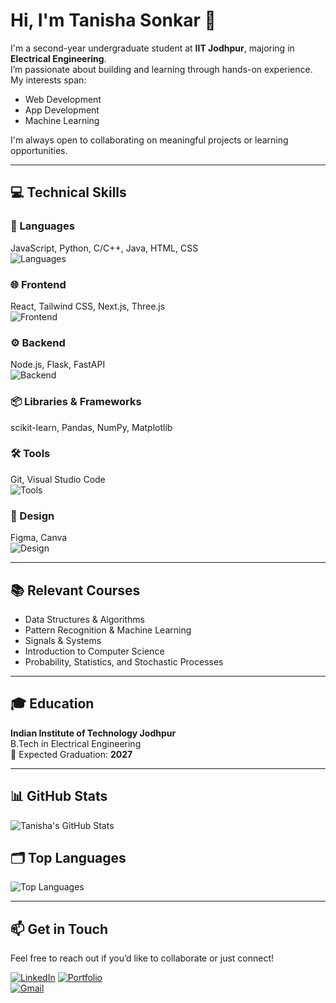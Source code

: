 # Hi, I'm Tanisha Sonkar 👋

I'm a second-year undergraduate student at **IIT Jodhpur**, majoring in **Electrical Engineering**.  
I’m passionate about building and learning through hands-on experience. My interests span:

- Web Development  
- App Development  
- Machine Learning  

I'm always open to collaborating on meaningful projects or learning opportunities.

---

## 💻 Technical Skills

### 🧠 Languages  
JavaScript, Python, C/C++, Java, HTML, CSS  
![Languages](https://skillicons.dev/icons?i=js,py,c,cpp,java,html,css)

### 🌐 Frontend  
React, Tailwind CSS, Next.js, Three.js  
![Frontend](https://skillicons.dev/icons?i=react,tailwind,nextjs,threejs)

### ⚙️ Backend  
Node.js, Flask, FastAPI  
![Backend](https://skillicons.dev/icons?i=nodejs)

### 📦 Libraries & Frameworks  
scikit-learn, Pandas, NumPy, Matplotlib  

### 🛠️ Tools  
Git, Visual Studio Code  
![Tools](https://skillicons.dev/icons?i=git,vscode)

### 🎨 Design  
Figma, Canva  
![Design](https://skillicons.dev/icons?i=figma)

---

## 📚 Relevant Courses

- Data Structures & Algorithms  
- Pattern Recognition & Machine Learning  
- Signals & Systems  
- Introduction to Computer Science  
- Probability, Statistics, and Stochastic Processes

---

## 🎓 Education

**Indian Institute of Technology Jodhpur**  
B.Tech in Electrical Engineering  
📅 Expected Graduation: **2027**

---

## 📊 GitHub Stats

<img src="https://github-readme-stats.vercel.app/api?username=Tanisha110&theme=transparent&title_color=7573a5&text_color=eeeeee&icon_color=7573a5&text_bold=false" alt="Tanisha's GitHub Stats" />

## 🗂️ Top Languages

<img src="https://github-readme-stats.vercel.app/api/top-langs/?username=Tanisha110&theme=transparent&hide_border=true&title_color=7573a5&hide=prs,issues&text_color=eeeeee&icon_color=7573a5&text_bold=false" alt="Top Languages" />

---

## 📫 Get in Touch

Feel free to reach out if you’d like to collaborate or just connect!

[![LinkedIn](https://img.shields.io/badge/LinkedIn-0077B5?style=flat&logo=linkedin&logoColor=white)]([https://www.linkedin.com/in/your-link-here](https://www.linkedin.com/in/tanisha-sonkar-19a489289/))  
[![Portfolio](https://img.shields.io/badge/Portfolio-000000?style=flat&logo=About.me&logoColor=white)](https://portfoliotanisha.vercel.app/)  
[![Gmail](https://img.shields.io/badge/Email-D14836?style=flat&logo=gmail&logoColor=white)](mailto:tanishasonkar110@gmail.com)

